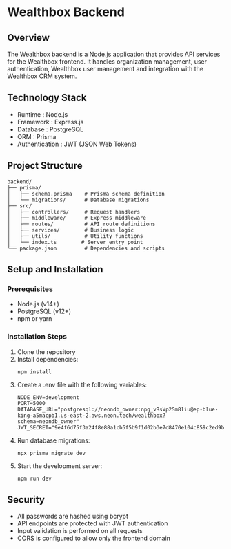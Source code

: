 # Wealthbox Backend
## Overview
The Wealthbox backend is a Node.js application that provides API services for the Wealthbox frontend. It handles organization management, user authentication, Wealthbox user management and integration with the Wealthbox CRM system.

## Technology Stack
- Runtime : Node.js
- Framework : Express.js
- Database : PostgreSQL
- ORM : Prisma
- Authentication : JWT (JSON Web Tokens)
## Project Structure
```plaintext
backend/
├── prisma/
│   ├── schema.prisma    # Prisma schema definition
│   └── migrations/      # Database migrations
├── src/
│   ├── controllers/     # Request handlers
│   ├── middleware/      # Express middleware
│   ├── routes/          # API route definitions
│   ├── services/        # Business logic
│   ├── utils/           # Utility functions
│   └── index.ts        # Server entry point
└── package.json         # Dependencies and scripts
 ```

## Setup and Installation
### Prerequisites
- Node.js (v14+)
- PostgreSQL (v12+)
- npm or yarn
### Installation Steps
1. Clone the repository
2. Install dependencies:
   ```plaintext
   npm install
    ```
3. Create a .env file with the following variables:
   ```plaintext
   NODE_ENV=development
   PORT=5000
   DATABASE_URL="postgresql://neondb_owner:npg_vRsVp2Sm8liu@ep-blue-king-a5macpb1.us-east-2.aws.neon.tech/wealthbox?schema=neondb_owner"
   JWT_SECRET="9e4f6d75f3a24f8e88a1cb5f5b9f1d02b3e7d8470e104c859c2ed9bd9278b5c1"
   ```
4. Run database migrations:
   ```plaintext
   npx prisma migrate dev
    ```
5. Start the development server:
   ```plaintext
   npm run dev
    ```

## Security
- All passwords are hashed using bcrypt
- API endpoints are protected with JWT authentication
- Input validation is performed on all requests
- CORS is configured to allow only the frontend domain